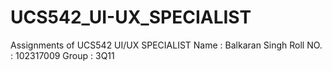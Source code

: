 # UCS542_UI-UX_SPECIALIST
Assignments of UCS542 UI/UX SPECIALIST
Name : Balkaran Singh
Roll NO. : 102317009
Group : 3Q11

